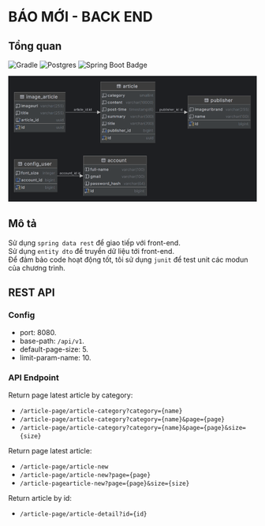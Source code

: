 # BÁO MỚI - BACK END
## Tổng quan

![Gradle](https://img.shields.io/badge/Gradle-02303A.svg?style=for-the-badge&logo=Gradle&logoColor=black)
![Postgres](https://img.shields.io/badge/postgres-%23316192.svg?style=for-the-badge&logo=postgresql&logoColor=white)
![Spring Boot Badge](https://img.shields.io/badge/Spring%20Boot-6DB33F?logo=springboot&logoColor=fff&style=for-the-badge)

![ERD](/img/diagram.png)

## Mô tả
Sử dụng `spring data rest` để giao tiếp với front-end. <br>
Sử dụng `entity dto` để truyền dữ liệu tới front-end.<br>
Để đảm bảo code hoạt động tốt, tôi sử dụng `junit` để test unit các modun của chương trình. 

## REST API
### Config
- port: 8080. <br>
- base-path: `/api/v1`. <br>
- default-page-size: 5. <br>
- limit-param-name: 10. <br>
### API Endpoint
Return page latest article by category:
- `/article-page/article-category?category={name}`
- `/article-page/article-category?category={name}&page={page}`
- `/article-page/article-category?category={name}&page={page}&size={size}`

Return page latest article:
- `/article-page/article-new`
- `/article-page/article-new?page={page}`
- `/article-pagearticle-new?page={page}&size={size}`

Return article by id:
- `/article-page/article-detail?id={id}`
